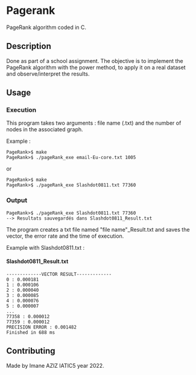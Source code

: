 # Pagerank
PageRank algorithm coded in C.

## Description
Done as part of a school assignment.
The objective is to implement the PageRank algorithm with the power method, to apply it on a real dataset and observe/interpret the results.

## Usage

### Execution
This program takes two arguments : file name (.txt) and the number of nodes in the associated graph.

Example :
```
PageRank>$ make
PageRank>$ ./pageRank_exe email-Eu-core.txt 1005
```
or
```
PageRank>$ make
PageRank>$ ./pageRank_exe Slashdot0811.txt 77360
```

### Output 
```
PageRank>$ ./pageRank_exe Slashdot0811.txt 77360
--> Resultats sauvegardés dans Slashdot0811_Result.txt
```
 
 The program creates a txt file named "file name"_Result.txt 
 and saves the vector, the error rate and the time of execution.
 
 Example with Slashdot0811.txt :

#### Slashdot0811_Result.txt 
```
-------------VECTOR RESULT-------------
0 : 0.000181
1 : 0.000106
2 : 0.000040
3 : 0.000085
4 : 0.000076
5 : 0.000007
...
77358 : 0.000012
77359 : 0.000012
PRECISION ERROR : 0.001482
Finished in 688 ms
```

## Contributing
Made by Imane AZIZ IATIC5 year 2022.

